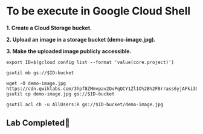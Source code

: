 # **To be execute in Google Cloud Shell**

**1. Create a Cloud Storage bucket.**

**2. Upload an image in a storage bucket (demo-image.jpg).**

**3. Make the uploaded image publicly accessible.**

    export ID=$(gcloud config list --format 'value(core.project)')

    gsutil mb gs://$ID-bucket

    wget -O demo-image.jpg https://cdn.qwiklabs.com/3hpf8ZMmvpav2QvPqQCY1Zl1O%2B%2F8rrass6yjAPki3Dc%3D
    gsutil cp demo-image.jpg gs://$ID-bucket

    gsutil acl ch -u AllUsers:R gs://$ID-bucket/demo-image.jpg

## Lab Completed🎉